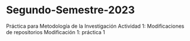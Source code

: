 # Segundo-Semestre-2023
Práctica para Metodología de la Investigación
Actividad 1: Modificaciones de repositorios
Modificación 1: práctica 1
